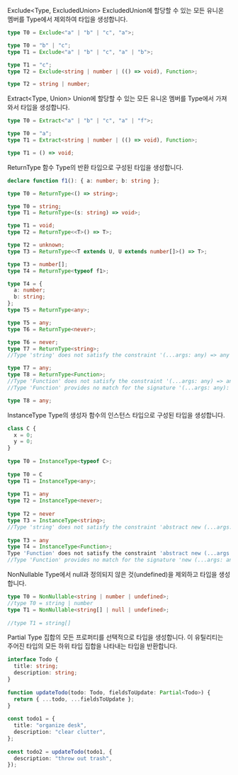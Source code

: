 Exclude<Type, ExcludedUnion>
ExcludedUnion에 할당할 수 있는 모든 유니온 멤버를 Type에서 제외하여 타입을 생성합니다.

```typescript
type T0 = Exclude<"a" | "b" | "c", "a">;

type T0 = "b" | "c";
type T1 = Exclude<"a" | "b" | "c", "a" | "b">;

type T1 = "c";
type T2 = Exclude<string | number | (() => void), Function>;

type T2 = string | number;
```

Extract<Type, Union>
Union에 할당할 수 있는 모든 유니온 멤버를 Type에서 가져와서 타입을 생성합니다.

```typescript
type T0 = Extract<"a" | "b" | "c", "a" | "f">;

type T0 = "a";
type T1 = Extract<string | number | (() => void), Function>;

type T1 = () => void;
```

ReturnType<Type>
함수 Type의 반환 타입으로 구성된 타입을 생성합니다.

```typescript
declare function f1(): { a: number; b: string };

type T0 = ReturnType<() => string>;

type T0 = string;
type T1 = ReturnType<(s: string) => void>;

type T1 = void;
type T2 = ReturnType<<T>() => T>;

type T2 = unknown;
type T3 = ReturnType<<T extends U, U extends number[]>() => T>;

type T3 = number[];
type T4 = ReturnType<typeof f1>;

type T4 = {
  a: number;
  b: string;
};
type T5 = ReturnType<any>;

type T5 = any;
type T6 = ReturnType<never>;

type T6 = never;
type T7 = ReturnType<string>;
//Type 'string' does not satisfy the constraint '(...args: any) => any'.

type T7 = any;
type T8 = ReturnType<Function>;
//Type 'Function' does not satisfy the constraint '(...args: any) => any'.
//Type 'Function' provides no match for the signature '(...args: any): any'.

type T8 = any;
```

InstanceType<Type>
Type의 생성자 함수의 인스턴스 타입으로 구성된 타입을 생성합니다.

```typescript
class C {
  x = 0;
  y = 0;
}
 
type T0 = InstanceType<typeof C>;
     
type T0 = C
type T1 = InstanceType<any>;
     
type T1 = any
type T2 = InstanceType<never>;
     
type T2 = never
type T3 = InstanceType<string>;
//Type 'string' does not satisfy the constraint 'abstract new (...args: any) => any'.
     
type T3 = any
type T4 = InstanceType<Function>;
Type 'Function' does not satisfy the constraint 'abstract new (...args: any) => any'.
//Type 'Function' provides no match for the signature 'new (...args: any): any'.
```

NonNullable<Type>
Type에서 null과 정의되지 않은 것(undefined)을 제외하고 타입을 생성합니다.
```typescript
type T0 = NonNullable<string | number | undefined>;
//type T0 = string | number
type T1 = NonNullable<string[] | null | undefined>;
     
//type T1 = string[]
```

Partial<Type>
Type 집합의 모든 프로퍼티를 선택적으로 타입을 생성합니다. 이 유틸리티는 주어진 타입의 모든 하위 타입 집합을 나타내는 타입을 반환합니다.
```typescript
interface Todo {
  title: string;
  description: string;
}
 
function updateTodo(todo: Todo, fieldsToUpdate: Partial<Todo>) {
  return { ...todo, ...fieldsToUpdate };
}
 
const todo1 = {
  title: "organize desk",
  description: "clear clutter",
};
 
const todo2 = updateTodo(todo1, {
  description: "throw out trash",
});
```
